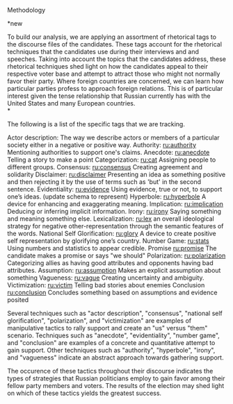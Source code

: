 Methodology

*new

To build our analysis, we are applying an assortment of rhetorical tags to the discourse files of the candidates.  These tags account for the rhetorical techniques that the candidates use during their interviews and and speeches.  Taking into account the topics that the candidates address, these rhetorical techniques shed light on how the candidates appeal to their respective voter base and attempt to attract those who might not normally favor their party.  Where foreign countries are concerned, we can learn how particular parties profess to approach foreign relations.  This is of particular interest given the tense relationship that Russian currently has with the United States and many European countries.  
*

The following is a list of the specific tags that we are tracking.

Actor description: <actorDesc> The way we describe actors or members of a particular society either in a negative or positive way.
Authority: <ru:authority> Mentioning authorities to support one's claims.
Anecdote: <ru:anecdote> Telling a story to make a point
Categorization: <ru:cat> Assigning people to different groups.
Consensus: <ru:consensus> Creating agreement and solidarity
Disclaimer: <ru:disclaimer> Presenting an idea as something positive and then rejecting it by the use of terms such as 'but' in the second sentence.
Evidentiality: <ru:evidence> Using evidence, true or not, to support one’s ideas. (update schema to represent)
Hyperbole: <ru:hyperbole> A device for enhancing and exaggerating meaning.
Implication: <ru:implication> Deducing or inferring implicit information.
Irony: <ru:irony> Saying something and meaning something else.
Lexicalization: <ru:lex> an overall ideological strategy for negative other-representation through the semantic features of the words.
National Self Glorification: <ru:glory> A device to create positive self representation by glorifying one’s country.
Number Game: <ru:stats> Using numbers and statistics to appear credible.
Promise <ru:promise> The candidate makes a promise or says "we should"
Polarization: <ru:polarization> Categorizing allies as having good attributes and opponents having bad attributes.
Assumption: <ru:assumption> Makes an explicit assumption about something
Vagueness: <ru:vague> Creating uncertainty and ambiguity.
Victimization: <ru:victim> Telling bad stories about enemies
Conclusion <ru:conclusion> Concludes something based on assumptions and evidence posited

Several techniques such as "actor description", "consensus", "national self glorification", "polarization", and "victimization" are examples
of manipulative tactics to rally support and create an "us" versus "them" scenario.  Techniques such as "anecdote", "evidentiality", 
"number game", and "conclusion" are examples of a concrete and quantitative attempt to gain support.  Other techniques such as "authority", 
"hyperbole", "irony", and "vagueness" indicate an abstract approach towards gathering support.  

The occurence of these tactics throughout their discourse indicates the types of strategies that Russian politicians employ to gain favor
among their fellow party members and voters.  The results of the election may shed light on which of these tactics yields the greatest 
success.  
